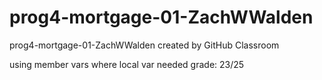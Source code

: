 # prog4-mortgage-01-ZachWWalden
prog4-mortgage-01-ZachWWalden created by GitHub Classroom

using member vars where local var needed
grade: 23/25
